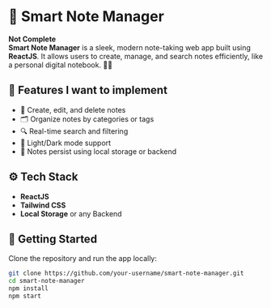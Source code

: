 # 🧠 Smart Note Manager
**Not Complete** </br>
**Smart Note Manager** is a sleek, modern note-taking web app built using **ReactJS**. It allows users to create, manage, and search notes efficiently, like a personal digital notebook. 📒✨

## 🌟 Features I want to implement

- 📝 Create, edit, and delete notes
- 🗂️ Organize notes by categories or tags 
- 🔍 Real-time search and filtering
- 🌙 Light/Dark mode support 
- 💾 Notes persist using local storage or backend 



## ⚙️ Tech Stack

- **ReactJS**
- **Tailwind CSS**
- **Local Storage** or any Backend 

## 🚀 Getting Started

Clone the repository and run the app locally:

```bash
git clone https://github.com/your-username/smart-note-manager.git
cd smart-note-manager
npm install
npm start


